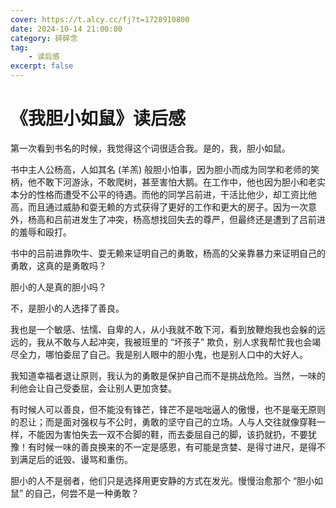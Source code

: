 ```yaml
---
cover: https://t.alcy.cc/fj?t=1728910800
date: 2024-10-14 21:00:00
category: 碎碎念
tag: 
    - 读后感
excerpt: false
---
```


# 《我胆小如鼠》读后感

第一次看到书名的时候，我觉得这个词很适合我。是的，我，胆小如鼠。

书中主人公杨高，人如其名 (羊羔) 般胆小怕事，因为胆小而成为同学和老师的笑柄，他不敢下河游泳，不敢爬树，甚至害怕大鹅。在工作中，他也因为胆小和老实本分的性格而遭受不公平的待遇。而他的同学吕前进，干活比他少，却工资比他高，而且通过威胁和耍无赖的方式获得了更好的工作和更大的房子。因为一次意外，杨高和吕前进发生了冲突，杨高想找回失去的尊严，但最终还是遭到了吕前进的羞辱和殴打。

书中的吕前进靠吹牛、耍无赖来证明自己的勇敢，杨高的父亲靠暴力来证明自己的勇敢，这真的是勇敢吗？

胆小的人是真的胆小吗？

不，是胆小的人选择了善良。

我也是一个敏感、怯懦、自卑的人，从小我就不敢下河，看到放鞭炮我也会躲的远远的，我从不敢与人起冲突，我被班里的 “坏孩子” 欺负，别人求我帮忙我也会竭尽全力，哪怕委屈了自己。我是别人眼中的胆小鬼，也是别人口中的大好人。

我知道幸福者退让原则，我认为的勇敢是保护自己而不是挑战危险。当然，一味的利他会让自己受委屈，会让别人更加贪婪。

有时候人可以善良，但不能没有锋芒，锋芒不是咄咄逼人的傲慢，也不是毫无原则的忍让；而是面对强权与不公时，勇敢的坚守自己的立场。人与人交往就像穿鞋一样，不能因为害怕失去一双不合脚的鞋，而去委屈自己的脚，该扔就扔，不要犹豫！有时候一味的善良换来的不一定是感恩，有可能是贪婪、是得寸进尺，是得不到满足后的诋毁、谩骂和重伤。

胆小的人不是弱者，他们只是选择用更安静的方式在发光。慢慢治愈那个 “胆小如鼠” 的自己，何尝不是一种勇敢？